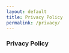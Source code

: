 ```yaml
---
layout: default
title: Privacy Policy
permalink: /privacy/
---
```


<div class="container" style="margin-top: 1em">
  <h3>Privacy Policy</h3>
</div>

